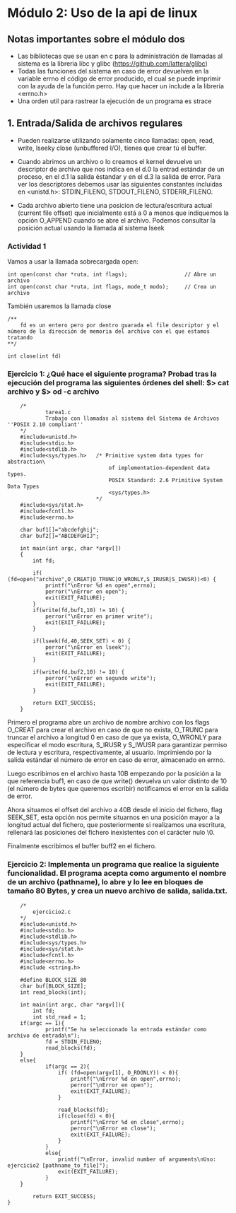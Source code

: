 # Módulo 2: Uso de la api de linux

## Notas importantes sobre el módulo dos
- Las bibliotecas que se usan en c para la administración de llamadas al sistema es la libreria libc y glibc (https://github.com/lattera/glibc)
- Todas las funciones del sistema en caso de error devuelven en la variable errno el código de error producido, el cual se puede imprimir con la ayuda de la función perro. Hay que hacer un include a la librería <errno.h>
- Una orden util para rastrear la ejecución de un programa es strace

## 1. Entrada/Salida de archivos regulares

- Pueden realizarse utilizando solamente cinco llamadas: open, read, write, lseeky close (unbuffered I/O), tienes que crear tú el buffer. 

- Cuando abrimos un archivo o lo creamos el kernel devuelve un descriptor de archivo que nos indica en el d.0 la entrad estándar de un proceso, en el d.1 la salida éstandar y en el d.3 la salida de error. Para ver los descriptores debemos usar las siguientes constantes incluidas en <unistd.h>: STDIN_FILENO, STDOUT_FILENO, STDERR_FILENO.

- Cada archivo abierto tiene una posicion de lectura/escritura actual (current file offset) que inicialmente está a 0 a menos que indiquemos la opción O_APPEND cuando se abre el archivo. Podemos consultar la posición actual usando la llamada al sistema lseek 

### Actividad 1

Vamos a usar la llamada sobrecargada open:

    int open(const char *ruta, int flags);                  // Abre un archivo
    int open(const char *ruta, int flags, mode_t modo);     // Crea un archivo
    
También usaremos la llamada close

    /**
        fd es un entero pero por dentro guarada el file descriptor y el número de la dirección de memoria del archivo con el que estamos tratando
    **/
    
    int close(int fd)

### Ejercicio 1: ¿Qué hace el siguiente programa? Probad tras la ejecución del programa las siguientes órdenes del shell: $> cat archivo y $> od -c archivo


        /*
                tarea1.c
                Trabajo con llamadas al sistema del Sistema de Archivos ''POSIX 2.10 compliant''
        */
        #include<unistd.h>
        #include<stdio.h>
        #include<stdlib.h>
        #include<sys/types.h>  	/* Primitive system data types for abstraction\
			                        of implementation-dependent data types.
			                        POSIX Standard: 2.6 Primitive System Data Types
			                        <sys/types.h>
			                    */
        #include<sys/stat.h>
        #include<fcntl.h>
        #include<errno.h>

        char buf1[]="abcdefghij";
        char buf2[]="ABCDEFGHIJ";

        int main(int argc, char *argv[])
        {
            int fd;

            if( (fd=open("archivo",O_CREAT|O_TRUNC|O_WRONLY,S_IRUSR|S_IWUSR))<0) {
	            printf("\nError %d en open",errno);
	            perror("\nError en open");
	            exit(EXIT_FAILURE);
            }
            if(write(fd,buf1,10) != 10) {
	            perror("\nError en primer write");
	            exit(EXIT_FAILURE);
            }

            if(lseek(fd,40,SEEK_SET) < 0) {
	            perror("\nError en lseek");
	            exit(EXIT_FAILURE);
            }

            if(write(fd,buf2,10) != 10) {
	            perror("\nError en segundo write");
	            exit(EXIT_FAILURE);
            }

            return EXIT_SUCCESS;
        }
	
Primero el programa abre un archivo de nombre archivo con los flags O_CREAT para crear el archivo en caso de que no exista, O_TRUNC para truncar el archivo a longitud 0 en caso de que ya exista, O_WRONLY para especificar el modo escritura, S_IRUSR y S_IWUSR para garantizar permiso de lectura y escritura, respectivamente, al usuario. Imprimiendo por la salida estándar el número de error en caso de error, almacenado en errno.

Luego escribimos en el archivo hasta 10B empezando por la posición a la que referencia buf1, en caso de que write() devuelva un valor distinto de 10 (el número de bytes que queremos escribir) notificamos el error en la salida de error.

Ahora situamos el offset del archivo a 40B desde el inicio del fichero, flag SEEK_SET, esta opción nos permite situarnos en una posición mayor a la longitud actual del fichero, que posteriormente si realizamos una escritura, rellenará las posiciones del fichero inexistentes con el carácter nulo \0.

Finalmente escribimos el buffer buff2 en el fichero.

### Ejercicio 2: Implementa un programa que realice la siguiente funcionalidad. El programa acepta como argumento el nombre de un archivo (pathname), lo abre y lo lee en bloques de tamaño 80 Bytes, y crea un nuevo archivo de salida, salida.txt.


	
		/*
			ejercicio2.c
		*/
		#include<unistd.h>
		#include<stdio.h>
		#include<stdlib.h>
		#include<sys/types.h>
		#include<sys/stat.h>
		#include<fcntl.h>
		#include<errno.h>
		#include <string.h>

		#define BLOCK_SIZE 80
		char buf[BLOCK_SIZE];
		int read_blocks(int);

		int main(int argc, char *argv[]){
  			int fd;
  			int std_read = 1;
  		if(argc == 1){
    			printf("Se ha seleccionado la entrada estándar como archivo de entrada\n");
    			fd = STDIN_FILENO;
    			read_blocks(fd);
  		}
  		else{
    			if(argc == 2){
      				if( (fd=open(argv[1], O_RDONLY)) < 0){
        				printf("\nError %d en open",errno);
        				perror("\nError en open");
        				exit(EXIT_FAILURE);
      				}

      				read_blocks(fd);
      				if(close(fd) < 0){
        				printf("\nError %d en close",errno);
        				perror("\nError en close");
        				exit(EXIT_FAILURE);
      				}
    			}
    			else{
      				printf("\nError, invalid number of arguments\nUso: ejercicio2 [pathname_to_file]");
      				exit(EXIT_FAILURE);
    			}
  		}

  			return EXIT_SUCCESS;
	}








